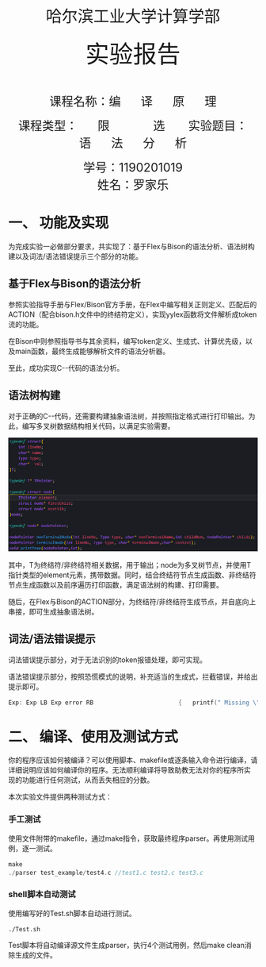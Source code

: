 &nbsp;
&nbsp;
&nbsp;
&nbsp;
<center> <font size = 6> 哈尔滨工业大学计算学部 </font></center>
&nbsp;
&nbsp;
&nbsp;
&nbsp;

<center> <font size = 12> 实验报告 </font></center>

&nbsp;
&nbsp;

<center><font size = 5> 
课程名称：编&nbsp;&nbsp;&nbsp;&nbsp;&nbsp;&nbsp;译&nbsp;&nbsp;&nbsp;&nbsp;&nbsp;&nbsp;原&nbsp;&nbsp;&nbsp;&nbsp;&nbsp;&nbsp;理

课程类型：&nbsp;&nbsp;&nbsp;&nbsp;&nbsp;&nbsp;限&nbsp;&nbsp;&nbsp;&nbsp;&nbsp;&nbsp;&nbsp;&nbsp;&nbsp;&nbsp;&nbsp;&nbsp;&nbsp;选&nbsp;&nbsp;&nbsp;&nbsp;&nbsp;&nbsp;
实验题目：语&nbsp;&nbsp;&nbsp;&nbsp;&nbsp;&nbsp;法&nbsp;&nbsp;&nbsp;&nbsp;&nbsp;&nbsp;分&nbsp;&nbsp;&nbsp;&nbsp;&nbsp;&nbsp;析
</font> </center>

<center> <font size = 5> 学号：1190201019 </font></center>
<center> <font size = 5> 姓名：罗家乐 </font></center>

<div STYLE="page-break-after: always;"></div>

# 一、 功能及实现

为完成实验一必做部分要求，共实现了：基于Flex与Bison的语法分析、语法树构建以及词法/语法错误提示三个部分的功能。

## 基于Flex与Bison的语法分析

参照实验指导手册与Flex/Bison官方手册，在Flex中编写相关正则定义、匹配后的ACTION（配合bison.h文件中的终结符定义），实现yylex函数将文件解析成token流的功能。

在Bison中则参照指导书与其余资料，编写token定义、生成式、计算优先级，以及main函数，最终生成能够解析文件的语法分析器。

至此，成功实现C--代码的语法分析。

## 语法树构建

对于正确的C--代码，还需要构建抽象语法树，并按照指定格式进行打印输出。为此，编写多叉树数据结构相关代码，以满足实验需要。

<p align="center"><img alt="" src="AST.png"></p>

其中，T为终结符/非终结符相关数据，用于输出；node为多叉树节点，并使用T指针类型的element元素，携带数据。同时，结合终结符节点生成函数、非终结符节点生成函数以及前序遍历打印函数，满足语法树的构建、打印需要。

随后，在Flex与Bison的ACTION部分，为终结符/非终结符生成节点，并自底向上串接，即可生成抽象语法树。

## 词法/语法错误提示

词法错误提示部分，对于无法识别的token报错处理，即可实现。

语法错误提示部分，按照恐慌模式的说明，补充适当的生成式，拦截错误，并给出提示即可。

```c
Exp: Exp LB Exp error RB                        {   printf(" Missing \"]\".\n");} 
```

# 二、 编译、使用及测试方式

你的程序应该如何被编译？可以使用脚本、makefile或逐条输入命令进行编译，请
详细说明应该如何编译你的程序。无法顺利编译将导致助教无法对你的程序所实
现的功能进行任何测试，从而丢失相应的分数。

本次实验文件提供两种测试方式：

### 手工测试

使用文件附带的makefile，通过make指令，获取最终程序parser。再使用测试用例，逐一测试。

```c
make
./parser test_example/test4.c //test1.c test2.c test3.c
```

### shell脚本自动测试

使用编写好的Test.sh脚本自动进行测试。

```shell
./Test.sh
```

Test脚本将自动编译源文件生成parser，执行4个测试用例，然后make clean消除生成的文件。